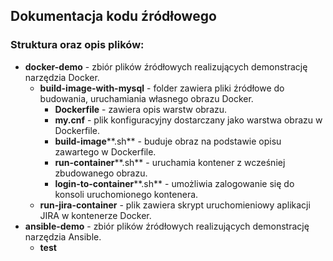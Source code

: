 
## Dokumentacja kodu źródłowego
### Struktura oraz opis plików: 
* **docker-demo** - zbiór plików źródłowych realizujących demonstrację narzędzia Docker.
   * **build-image-with-mysql** - folder zawiera pliki źródłowe do budowania, uruchamiania własnego obrazu Docker.
     * **Dockerfile** - zawiera opis warstw obrazu.
     * **my.cnf** - plik konfiguracyjny dostarczany jako warstwa obrazu w Dockerfile.
     * **build-image****.sh** - buduje obraz na podstawie opisu zawartego w Dockerfile.
     * **run-container****.sh** - uruchamia kontener z wcześniej zbudowanego obrazu.
     * **login-to-container****.sh** - umożliwia zalogowanie się do konsoli uruchomionego kontenera.
   * **run-jira-container** - plik zawiera skrypt uruchomieniowy aplikacji JIRA w kontenerze Docker.
* **ansible-demo** - zbiór plików źródłowych realizujących demonstrację narzędzia Ansible.
   * **test**


